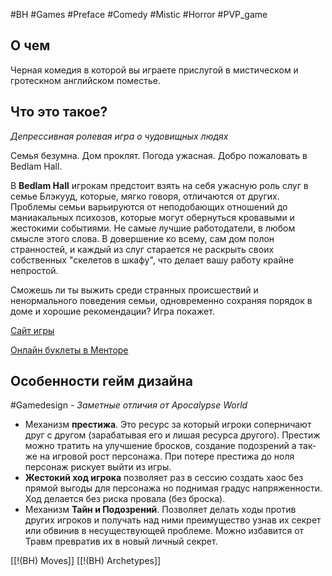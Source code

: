 #BH  #Games #Preface #Comedy #Mistic #Horror #PVP_game 

## О чем
Черная комедия в которой вы играете прислугой в мистическом и гротескном английском поместье.

## Что это такое? 
*Депрессивная ролевая игра о чудовищных людях*

Семья безумна. Дом проклят. Погода ужасная. Добро пожаловать в Bedlam Hall.

В **Bedlam Hall**  игрокам предстоит взять на себя ужасную роль слуг в семье Блэкууд, которые, мягко говоря, отличаются от других. Проблемы семьи варьируются от неподобающих отношений до маниакальных психозов, которые могут обернуться кровавыми и жестокими событиями. Не самые лучшие работодатели, в любом смысле этого слова. В довершение ко всему, сам дом полон странностей, и каждый из слуг старается не раскрыть своих собственных "скелетов в шкафу", что делает вашу работу крайне непростой.

Сможешь ли ты выжить среди странных происшествий и ненормального поведения семьи, одновременно сохраняя порядок в доме и хорошие рекомендации? Игра покажет.

[Сайт игры](https://monkeyfunstudios.com/products/bedlamhall/)

[Онлайн буклеты в Менторе](https://pbta.gmentor.ru/v6ba6c7e30c0fe5f4e46dc497a14d12f8)

## Особенности гейм дизайна
#Gamedesign *- Заметные отличия от Apocalypse World*

- Механизм **престижа**. Это ресурс за который игроки соперничают друг с другом (зарабатывая его и лишая ресурса другого). Престиж можно тратить на улучшение бросков, создание подозрений а так-же на игровой рост персонажа. При потере  престижа до ноля персонаж рискует выйти из игры.
- **Жестокий ход игрока** позволяет раз в сессию создать хаос без прямой выгоды для персонажа но поднимая градус напряженности. Ход делается без риска провала (без броска).
- Механизм **Тайн и Подозрений**. Позволяет делать ходы против других игроков и получать над ними преимущество узнав их секрет или обвинив в несуществующей проблеме.    Можно избавится от Травм превратив их в новый личный секрет.



[[!(BH) Moves]]
[[!(BH) Archetypes]]